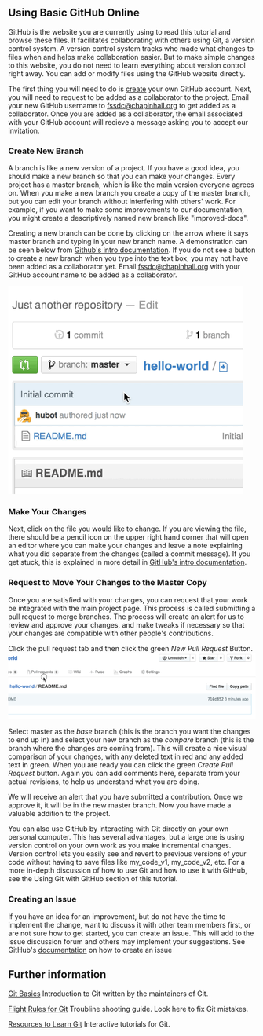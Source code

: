 ## Using Basic GitHub Online
GitHub is the website you are currently using to read this tutorial and browse these files. It facilitates collaborating with others using Git, a version control system. A version control system tracks who made what changes to files when and helps make collaboration easier. But to make simple changes to this website, you do not need to learn everything about version control right away. You can add or modify files using the GitHub website directly.

The first thing you will need to do is [create](https://github.com/join) your own GitHub account. Next, you will need to request to be added as a collaborator to the project. Email your new GitHub username to <fssdc@chapinhall.org> to get added as a collaborator. Once you are added as a collaborator, the email associated with your GitHub account will recieve a message asking you to accept our invitation.

### Create New Branch
A branch is like a new version of a project. If you have a good idea, you should make a new branch so that you can make your changes. Every project has a master branch, which is like the main version everyone agrees on. When you make a new branch you create a copy of the master branch, but you can edit your branch without interfering with others' work. For example, if you want to make some improvements to our documentation, you might create a descriptively named new branch like "improved-docs".

Creating a new branch can be done by clicking on the arrow where it says master branch and typing in your new branch name. A demonstration can be seen below from [Github's intro documentation](https://guides.github.com/activities/hello-world/). If you do not see a button to create a new branch when you type into the text box, you may not have been added as a collaborator yet. Email <fssdc@chapinhall.org> with your GitHub account name to be added as a collaborator.

![create-branch](create-branch.gif)

### Make Your Changes
Next, click on the file you would like to change. If you are viewing the file, there should be a pencil icon on the upper right hand corner that will open an editor where you can make your changes and leave a note explaining what you did separate from the changes (called a commit message). If you get stuck, this is explained in more detail in [GitHub's intro documentation](https://guides.github.com/activities/hello-world/).

### Request to Move Your Changes to the Master Copy
Once you are satisfied with your changes, you can request that your work be integrated with the main project page. This process is called submitting a pull request to merge branches. The process will create an alert for us to review and approve your changes, and make tweaks if necessary so that your changes are compatible with other people's contributions.

Click the pull request tab and then click the green *New Pull Request* Button.  ![pull-request](pull-request.gif)

Select master as the *base* branch (this is the branch you want the changes to end up in) and select your new branch as the *compare* branch (this is the branch where the changes are coming from). This will create a nice visual comparison of your changes, with any deleted text in red and any added text in green. When you are ready you can click the green *Create Pull Request* button. Again you can add comments here, separate from your actual revisions, to help us understand what you are doing.

We will receive an alert that you have submitted a contribution. Once we approve it, it will be in the new master branch. Now you have made a valuable addition to the project. 

You can also use GitHub by interacting with Git directly on your own personal computer. This has several advantages, but a large one is using version control on your own work as you make incremental changes. Version control lets you easily see and revert to previous versions of your code without having to save files like my_code_v1, my_code_v2, etc. For a more in-depth discussion of how to use Git and how to use it with GitHub, see the Using Git with GitHub section of this tutorial.

### Creating an Issue
If you have an idea for an improvement, but do not have the time to implement the change, want to discuss it with other team members first, or are not sure how to get started, you can create an issue. This will add to the issue discussion forum and others may implement your suggestions. See GitHub's [documentation](https://help.github.com/articles/creating-an-issue/) on how to create an issue

## Further information

[Git Basics](https://git-scm.com/book/en/v1/Getting-Started-Git-Basics) Introduction to Git written by the maintainers of Git.

[Flight Rules for Git](https://github.com/k88hudson/git-flight-rules) Troubline shooting guide. Look here to fix Git mistakes.

[Resources to Learn Git](https://try.github.io/) Interactive tutorials for Git.